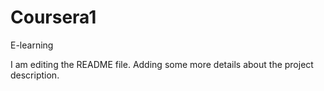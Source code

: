 # Coursera1
E-learning


I am editing the README file. Adding some more details about the project description.
